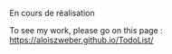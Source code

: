 En cours de réalisation

To see my work, please go on this page : https://aloiszweber.github.io/TodoList/
